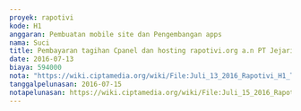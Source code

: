 ```yaml
---
proyek: rapotivi
kode: H1
anggaran: Pembuatan mobile site dan Pengembangan apps
nama: Suci
title: Pembayaran tagihan Cpanel dan hosting rapotivi.org a.n PT Jejaring Cepat Indonesia no invoice
date: 2016-07-13
biaya: 594000
nota: "https://wiki.ciptamedia.org/wiki/File:Juli_13_2016_Rapotivi_H1_Tagihan_PT_Jejaring_Cepat_Indonesia_no_invoice_6396_hal_01.jpg"
tanggalpelunasan: 2016-07-15
notapelunasan: https://wiki.ciptamedia.org/wiki/File:Juli_15_2016_Rapotivi_H1_Bukti_pembayaran_tagihan_PT._Jejaring_Cepat_Indonesia-invoice_6396.jpg
---
```

